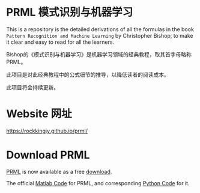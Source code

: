 # PRML 模式识别与机器学习

This is a repository is the detailed derivations of all the formulas in the book `Pattern Recognition and Machine Learning` by Christopher Bishop, to make it clear and easy to read for all the learners.

Bishop的《模式识别与机器学习》是机器学习领域的经典教程，取其首字母略称PRML。

此项目是对此经典教程中的公式细节的推导，以降低读者的阅读成本。

此项目将会持续更新。

# Website 网址
https://rockkingjy.github.io/prml/


# Download PRML 

[PRML](https://www.microsoft.com/en-us/research/people/cmbishop/prml-book/) is now available as a free [download](https://www.microsoft.com/en-us/research/uploads/prod/2006/01/Bishop-Pattern-Recognition-and-Machine-Learning-2006.pdf).


The official [Matlab Code](http://prml.github.io/) for PRML, and corresponding [Python Code](https://github.com/ctgk/PRML) for it.